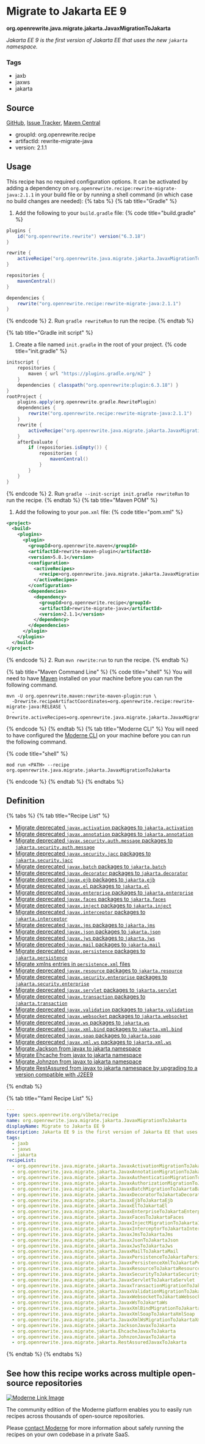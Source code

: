 # Migrate to Jakarta EE 9

**org.openrewrite.java.migrate.jakarta.JavaxMigrationToJakarta**

_Jakarta EE 9 is the first version of Jakarta EE that uses the new `jakarta` namespace._

### Tags

* jaxb
* jaxws
* jakarta

## Source

[GitHub](https://github.com/openrewrite/rewrite-migrate-java/blob/main/src/main/resources/META-INF/rewrite/jakarta-ee-9.yml), [Issue Tracker](https://github.com/openrewrite/rewrite-migrate-java/issues), [Maven Central](https://central.sonatype.com/artifact/org.openrewrite.recipe/rewrite-migrate-java/2.1.1/jar)

* groupId: org.openrewrite.recipe
* artifactId: rewrite-migrate-java
* version: 2.1.1


## Usage

This recipe has no required configuration options. It can be activated by adding a dependency on `org.openrewrite.recipe:rewrite-migrate-java:2.1.1` in your build file or by running a shell command (in which case no build changes are needed): 
{% tabs %}
{% tab title="Gradle" %}
1. Add the following to your `build.gradle` file:
{% code title="build.gradle" %}
```groovy
plugins {
    id("org.openrewrite.rewrite") version("6.3.18")
}

rewrite {
    activeRecipe("org.openrewrite.java.migrate.jakarta.JavaxMigrationToJakarta")
}

repositories {
    mavenCentral()
}

dependencies {
    rewrite("org.openrewrite.recipe:rewrite-migrate-java:2.1.1")
}
```
{% endcode %}
2. Run `gradle rewriteRun` to run the recipe.
{% endtab %}

{% tab title="Gradle init script" %}
1. Create a file named `init.gradle` in the root of your project.
{% code title="init.gradle" %}
```groovy
initscript {
    repositories {
        maven { url "https://plugins.gradle.org/m2" }
    }
    dependencies { classpath("org.openrewrite:plugin:6.3.18") }
}
rootProject {
    plugins.apply(org.openrewrite.gradle.RewritePlugin)
    dependencies {
        rewrite("org.openrewrite.recipe:rewrite-migrate-java:2.1.1")
    }
    rewrite {
        activeRecipe("org.openrewrite.java.migrate.jakarta.JavaxMigrationToJakarta")
    }
    afterEvaluate {
        if (repositories.isEmpty()) {
            repositories {
                mavenCentral()
            }
        }
    }
}
```
{% endcode %}
2. Run `gradle --init-script init.gradle rewriteRun` to run the recipe.
{% endtab %}
{% tab title="Maven POM" %}
1. Add the following to your `pom.xml` file:
{% code title="pom.xml" %}
```xml
<project>
  <build>
    <plugins>
      <plugin>
        <groupId>org.openrewrite.maven</groupId>
        <artifactId>rewrite-maven-plugin</artifactId>
        <version>5.8.1</version>
        <configuration>
          <activeRecipes>
            <recipe>org.openrewrite.java.migrate.jakarta.JavaxMigrationToJakarta</recipe>
          </activeRecipes>
        </configuration>
        <dependencies>
          <dependency>
            <groupId>org.openrewrite.recipe</groupId>
            <artifactId>rewrite-migrate-java</artifactId>
            <version>2.1.1</version>
          </dependency>
        </dependencies>
      </plugin>
    </plugins>
  </build>
</project>
```
{% endcode %}
2. Run `mvn rewrite:run` to run the recipe.
{% endtab %}

{% tab title="Maven Command Line" %}
{% code title="shell" %}
You will need to have [Maven](https://maven.apache.org/download.cgi) installed on your machine before you can run the following command.

```shell
mvn -U org.openrewrite.maven:rewrite-maven-plugin:run \
  -Drewrite.recipeArtifactCoordinates=org.openrewrite.recipe:rewrite-migrate-java:RELEASE \
  -Drewrite.activeRecipes=org.openrewrite.java.migrate.jakarta.JavaxMigrationToJakarta
```
{% endcode %}
{% endtab %}
{% tab title="Moderne CLI" %}
You will need to have configured the [Moderne CLI](https://docs.moderne.io/moderne-cli/cli-intro) on your machine before you can run the following command.

{% code title="shell" %}
```shell
mod run <PATH> --recipe org.openrewrite.java.migrate.jakarta.JavaxMigrationToJakarta
```
{% endcode %}
{% endtab %}
{% endtabs %}

## Definition

{% tabs %}
{% tab title="Recipe List" %}
* [Migrate deprecated `javax.activation` packages to `jakarta.activation`](../../../java/migrate/jakarta/javaxactivationmigrationtojakartaactivation.md)
* [Migrate deprecated `javax.annotation` packages to `jakarta.annotation`](../../../java/migrate/jakarta/javaxannotationmigrationtojakartaannotation.md)
* [Migrate deprecated `javax.security.auth.message` packages to `jakarta.security.auth.message`](../../../java/migrate/jakarta/javaxauthenticationmigrationtojakartaauthentication.md)
* [Migrate deprecated `javax.security.jacc` packages to `jakarta.security.jacc`](../../../java/migrate/jakarta/javaxauthorizationmigrationtojakartaauthorization.md)
* [Migrate deprecated `javax.batch` packages to `jakarta.batch`](../../../java/migrate/jakarta/javaxbatchmigrationtojakartabatch.md)
* [Migrate deprecated `javax.decorator` packages to `jakarta.decorator`](../../../java/migrate/jakarta/javaxdecoratortojakartadecorator.md)
* [Migrate deprecated `javax.ejb` packages to `jakarta.ejb`](../../../java/migrate/jakarta/javaxejbtojakartaejb.md)
* [Migrate deprecated `javax.el` packages to `jakarta.el`](../../../java/migrate/jakarta/javaxeltojakartael.md)
* [Migrate deprecated `javax.enterprise` packages to `jakarta.enterprise`](../../../java/migrate/jakarta/javaxenterprisetojakartaenterprise.md)
* [Migrate deprecated `javax.faces` packages to `jakarta.faces`](../../../java/migrate/jakarta/javaxfacestojakartafaces.md)
* [Migrate deprecated `javax.inject` packages to `jakarta.inject`](../../../java/migrate/jakarta/javaxinjectmigrationtojakartainject.md)
* [Migrate deprecated `javax.interceptor` packages to `jakarta.interceptor`](../../../java/migrate/jakarta/javaxinterceptortojakartainterceptor.md)
* [Migrate deprecated `javax.jms` packages to `jakarta.jms`](../../../java/migrate/jakarta/javaxjmstojakartajms.md)
* [Migrate deprecated `javax.json` packages to `jakarta.json`](../../../java/migrate/jakarta/javaxjsontojakartajson.md)
* [Migrate deprecated `javax.jws` packages to `jakarta.jws`](../../../java/migrate/jakarta/javaxjwstojakartajws.md)
* [Migrate deprecated `javax.mail` packages to `jakarta.mail`](../../../java/migrate/jakarta/javaxmailtojakartamail.md)
* [Migrate deprecated `javax.persistence` packages to `jakarta.persistence`](../../../java/migrate/jakarta/javaxpersistencetojakartapersistence.md)
* [Migrate xmlns entries in `persistence.xml` files](../../../java/migrate/jakarta/javaxpersistencexmltojakartapersistencexml.md)
* [Migrate deprecated `javax.resource` packages to `jakarta.resource`](../../../java/migrate/jakarta/javaxresourcetojakartaresource.md)
* [Migrate deprecated `javax.security.enterprise` packages to `jakarta.security.enterprise`](../../../java/migrate/jakarta/javaxsecuritytojakartasecurity.md)
* [Migrate deprecated `javax.servlet` packages to `jakarta.servlet`](../../../java/migrate/jakarta/javaxservlettojakartaservlet.md)
* [Migrate deprecated `javax.transaction` packages to `jakarta.transaction`](../../../java/migrate/jakarta/javaxtransactionmigrationtojakartatransaction.md)
* [Migrate deprecated `javax.validation` packages to `jakarta.validation`](../../../java/migrate/jakarta/javaxvalidationmigrationtojakartavalidation.md)
* [Migrate deprecated `javax.websocket` packages to `jakarta.websocket`](../../../java/migrate/jakarta/javaxwebsockettojakartawebsocket.md)
* [Migrate deprecated `javax.ws` packages to `jakarta.ws`](../../../java/migrate/jakarta/javaxwstojakartaws.md)
* [Migrate deprecated `javax.xml.bind` packages to `jakarta.xml.bind`](../../../java/migrate/jakarta/javaxxmlbindmigrationtojakartaxmlbind.md)
* [Migrate deprecated `javax.soap` packages to `jakarta.soap`](../../../java/migrate/jakarta/javaxxmlsoaptojakartaxmlsoap.md)
* [Migrate deprecated `javax.xml.ws` packages to `jakarta.xml.ws`](../../../java/migrate/jakarta/javaxxmlwsmigrationtojakartaxmlws.md)
* [Migrate Jackson from javax to jakarta namespace](../../../java/migrate/jakarta/jacksonjavaxtojakarta.md)
* [Migrate Ehcache from javax to jakarta namespace](../../../java/migrate/jakarta/ehcachejavaxtojakarta.md)
* [Migrate Johnzon from javax to jakarta namespace](../../../java/migrate/jakarta/johnzonjavaxtojakarta.md)
* [Migrate RestAssured from javax to jakarta namespace by upgrading to a version compatible with J2EE9](../../../java/migrate/jakarta/restassuredjavaxtojakarta.md)

{% endtab %}

{% tab title="Yaml Recipe List" %}
```yaml
---
type: specs.openrewrite.org/v1beta/recipe
name: org.openrewrite.java.migrate.jakarta.JavaxMigrationToJakarta
displayName: Migrate to Jakarta EE 9
description: Jakarta EE 9 is the first version of Jakarta EE that uses the new `jakarta` namespace.
tags:
  - jaxb
  - jaxws
  - jakarta
recipeList:
  - org.openrewrite.java.migrate.jakarta.JavaxActivationMigrationToJakartaActivation
  - org.openrewrite.java.migrate.jakarta.JavaxAnnotationMigrationToJakartaAnnotation
  - org.openrewrite.java.migrate.jakarta.JavaxAuthenticationMigrationToJakartaAuthentication
  - org.openrewrite.java.migrate.jakarta.JavaxAuthorizationMigrationToJakartaAuthorization
  - org.openrewrite.java.migrate.jakarta.JavaxBatchMigrationToJakartaBatch
  - org.openrewrite.java.migrate.jakarta.JavaxDecoratorToJakartaDecorator
  - org.openrewrite.java.migrate.jakarta.JavaxEjbToJakartaEjb
  - org.openrewrite.java.migrate.jakarta.JavaxElToJakartaEl
  - org.openrewrite.java.migrate.jakarta.JavaxEnterpriseToJakartaEnterprise
  - org.openrewrite.java.migrate.jakarta.JavaxFacesToJakartaFaces
  - org.openrewrite.java.migrate.jakarta.JavaxInjectMigrationToJakartaInject
  - org.openrewrite.java.migrate.jakarta.JavaxInterceptorToJakartaInterceptor
  - org.openrewrite.java.migrate.jakarta.JavaxJmsToJakartaJms
  - org.openrewrite.java.migrate.jakarta.JavaxJsonToJakartaJson
  - org.openrewrite.java.migrate.jakarta.JavaxJwsToJakartaJws
  - org.openrewrite.java.migrate.jakarta.JavaxMailToJakartaMail
  - org.openrewrite.java.migrate.jakarta.JavaxPersistenceToJakartaPersistence
  - org.openrewrite.java.migrate.jakarta.JavaxPersistenceXmlToJakartaPersistenceXml
  - org.openrewrite.java.migrate.jakarta.JavaxResourceToJakartaResource
  - org.openrewrite.java.migrate.jakarta.JavaxSecurityToJakartaSecurity
  - org.openrewrite.java.migrate.jakarta.JavaxServletToJakartaServlet
  - org.openrewrite.java.migrate.jakarta.JavaxTransactionMigrationToJakartaTransaction
  - org.openrewrite.java.migrate.jakarta.JavaxValidationMigrationToJakartaValidation
  - org.openrewrite.java.migrate.jakarta.JavaxWebsocketToJakartaWebsocket
  - org.openrewrite.java.migrate.jakarta.JavaxWsToJakartaWs
  - org.openrewrite.java.migrate.jakarta.JavaxXmlBindMigrationToJakartaXmlBind
  - org.openrewrite.java.migrate.jakarta.JavaxXmlSoapToJakartaXmlSoap
  - org.openrewrite.java.migrate.jakarta.JavaxXmlWsMigrationToJakartaXmlWs
  - org.openrewrite.java.migrate.jakarta.JacksonJavaxToJakarta
  - org.openrewrite.java.migrate.jakarta.EhcacheJavaxToJakarta
  - org.openrewrite.java.migrate.jakarta.JohnzonJavaxToJakarta
  - org.openrewrite.java.migrate.jakarta.RestAssuredJavaxToJakarta

```
{% endtab %}
{% endtabs %}

## See how this recipe works across multiple open-source repositories

[![Moderne Link Image](/.gitbook/assets/ModerneRecipeButton.png)](https://app.moderne.io/recipes/org.openrewrite.java.migrate.jakarta.JavaxMigrationToJakarta)

The community edition of the Moderne platform enables you to easily run recipes across thousands of open-source repositories.

Please [contact Moderne](https://moderne.io/product) for more information about safely running the recipes on your own codebase in a private SaaS.

